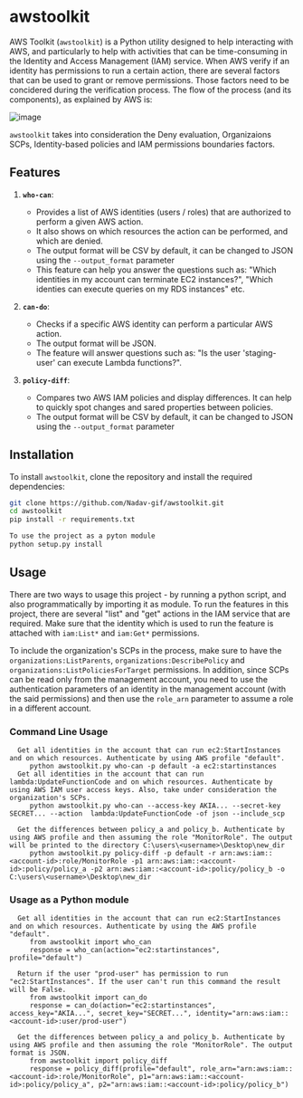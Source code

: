 # awstoolkit

AWS Toolkit (`awstoolkit`) is a Python utility designed to help interacting with AWS, and particularly to help with activities that can be time-consuming in the Identity and Access Management (IAM) service.
When AWS verify if an identity has permissions to run a certain action, there are several factors that can be used to grant or remove permissions. Those factors need to be concidered during the verification process.
The flow of the process (and its components), as explained by AWS is:

![image](https://github.com/user-attachments/assets/432b0f5b-f233-429c-8774-75244325a2ae)

`awstoolkit` takes into consideration the Deny evaluation, Organizaions SCPs, Identity-based policies and IAM permissions boundaries factors.

## Features

1. **`who-can`**: 
   - Provides a list of AWS identities (users / roles) that are authorized to perform a given AWS action.
   - It also shows on which resources the action can be performed, and which are denied.
   - The output format will be CSV by default, it can be changed to JSON using the `--output_format` parameter
   - This feature can help you answer the questions such as: "Which identities in my account can terminate EC2 instances?", "Which identies can execute queries on my RDS instances" etc.

2. **`can-do`**: 
   - Checks if a specific AWS identity can perform a particular AWS action.
   - The output format will be JSON.
   - The feature will answer questions such as: "Is the user 'staging-user' can execute Lambda functions?".
   
3. **`policy-diff`**: 
   - Compares two AWS IAM policies and display differences. It can help to quickly spot changes and sared properties between policies.
   - The output format will be CSV by default, it can be changed to JSON using the `--output_format` parameter

## Installation

To install `awstoolkit`, clone the repository and install the required dependencies:

```bash
git clone https://github.com/Nadav-gif/awstoolkit.git
cd awstoolkit
pip install -r requirements.txt

To use the project as a pyton module
python setup.py install
```

## Usage
There are two ways to usage this project - by running a python script, and also programmatically by importing it as module.
To run the features in this project, there are several "list" and "get" actions in the IAM service that are required. Make sure that the identity which is used to run the feature is attached with `iam:List*` and `iam:Get*` permissions.

To include the organization's SCPs in the process, make sure to have the `organizations:ListParents`, `organizations:DescribePolicy` and `organizations:ListPoliciesForTarget` permissions. In addition, since SCPs can be read only from the management account, you need to use the authentication parameters of an identity in the management account (with the said permissions) and then use the `role_arn` parameter to assume a role in a different account. 

### Command Line Usage
      Get all identities in the account that can run ec2:StartInstances and on which resources. Authenticate by using AWS profile "default".
         python awstoolkit.py who-can -p default -a ec2:startinstances
      Get all identities in the account that can run lambda:UpdateFunctionCode and on which resources. Authenticate by using AWS IAM user access keys. Also, take under consideration the organization's SCPs.
         python awstoolkit.py who-can --access-key AKIA... --secret-key SECRET... --action  lambda:UpdateFunctionCode -of json --include_scp

      Get the differences between policy_a and policy_b. Authenticate by using AWS profile and then assuming the role "MonitorRole". The output will be printed to the directory C:\users\<username>\Desktop\new_dir
         python awstoolkit.py policy-diff -p default -r arn:aws:iam::<account-id>:role/MonitorRole -p1 arn:aws:iam::<account-id>:policy/policy_a -p2 arn:aws:iam::<account-id>:policy/policy_b -o C:\users\<username>\Desktop\new_dir
      
### Usage as a Python module
      Get all identities in the account that can run ec2:StartInstances and on which resources. Authenticate by using the AWS profile "default". 
         from awstoolkit import who_can
         response = who_can(action="ec2:startinstances", profile="default")

      Return if the user "prod-user" has permission to run "ec2:StartInstances". If the user can't run this command the result will be False.
         from awstoolkit import can_do
         response = can_do(action="ec2:startinstances", access_key="AKIA...", secret_key="SECRET...", identity="arn:aws:iam::<account-id>:user/prod-user")
         
      Get the differences between policy_a and policy_b. Authenticate by using AWS profile and then assuming the role "MonitorRole". The output format is JSON.
         from awstoolkit import policy_diff
         response = policy_diff(profile="default", role_arn="arn:aws:iam::<account-id>:role/MonitorRole", p1="arn:aws:iam::<account-id>:policy/policy_a", p2="arn:aws:iam::<account-id>:policy/policy_b")
      
